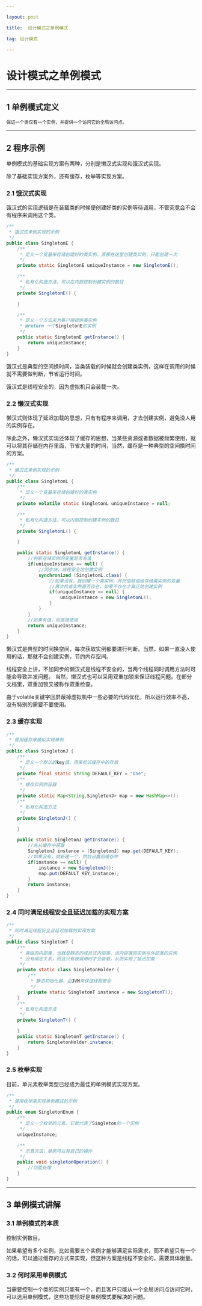```yaml
---

layout: post

title:  设计模式之单例模式

tag: 设计模式

---
```

# 设计模式之单例模式



---

## 1 单例模式定义

```
保证一个类仅有一个实例，并提供一个访问它的全局访问点。
```

---

## 2 程序示例

单例模式的基础实现方案有两种，分别是懒汉式实现和饿汉式实现。

除了基础实现方案外，还有缓存，枚举等实现方案。

### 2.1 饿汉式实现 

饿汉式的实现逻辑是在装载类的时候便创建好类的实例等待调用，不管究竟会不会有程序来调用这个类。

```java
/**
 * 饿汉式单例实现的示例
 */
public class SingletonE {
    /**
     * 定义一个变量来存储创建好的类实例，直接在这里创建类实例，只能创建一次
     */
    private static SingletonE uniqueInstance = new SingletonE();

    /**
     * 私有化构造方法，可以在内部控制创建实例的数目
     */
    private SingletonE() {

    }

    /**
     * 定义一个方法来为客户端提供类实例
     * @return 一个SingletonE的实例
     */
    public static SingletonE getInstance() {
        return uniqueInstance;
    }
}
```

饿汉式是典型的空间换时间，当类装载的时候就会创建类实例，这样在调用的时候就不需要做判断，节省运行时间。

饿汉式是线程安全的，因为虚拟机只会装载一次。

### 2.2 懒汉式实现

懒汉式则体现了延迟加载的思想，只有有程序来调用，才去创建实例，避免没人用的实例存在。

除此之外，懒汉式实现还体现了缓存的思想，当某些资源或者数据被频繁使用，就可以将其存储在内存里面，节省大量的时间，当然，缓存是一种典型的空间换时间的方案。

```java
/**
 * 懒汉式单例实现的示例
 */
public class SingletonL {
    /**
     * 定义一个变量来存储创建好的类实例
     */
    private volatile static SingletonL uniqueInstance = null;

    /**
     * 私有化构造方法，可以内部控制创建实例的数目
     */
    private SingletonL() {

    }

    public static SingletonL getInstance() {
        //判断存储实例的变量是否有值
        if(uniqueInstance == null) {
            //同步块，线程安全地创建实例
            synchronized (SingletonL.class) {
                //如果没有，就创建一个类实例，并把值赋值给存储类实例的变量
                //再次检查实例是否存在，如果不存在才真正地创建实例
                if(uniqueInstance == null) {
                    uniqueInstance = new SingletonL();
                }
            }
        }
        //如果有值，则直接使用
        return uniqueInstance;
    }
}
```

懒汉式是典型的时间换空间，每次获取实例都要进行判断。当然，如果一直没人使用的话，那就不会创建实例，节约内存空间。

线程安全上讲，不加同步的懒汉式是线程不安全的，当两个线程同时调用方法时可能会导致并发问题。 当然，懒汉式也可以采用双重加锁来保证线程问题。在部分文档里，双重加锁又被称作双重检查。

由于volatile关键字回屏蔽掉虚拟机中一些必要的代码优化，所以运行效率不高，没有特别的需要不要使用。

### 2.3 缓存实现

```java
/**
 * 使用缓存来模拟实现单例
 */
public class SingletonJ {
    /**
     * 定义一个默认的key值，用来标识缓存中的存放
     */
    private final static String DEFAULT_KEY = "One";
    /**
     * 缓存实例的容器
     */
    private static Map<String,SingletonJ> map = new HashMap<>();
    /**
     * 私有化构造方法
     */
    private SingletonJ() {

    }

    public static SingletonJ getInstance() {
        //先从缓存中获取
        SingletonJ instance = (SingletonJ) map.get(DEFAULT_KEY);
        //如果没有，就新建一个，然后设置回缓存中
        if(instance == null) {
            instance = new SingletonJ();
            map.put(DEFAULT_KEY,instance);
        }
        return instance;
    }
}
```

### 2.4 同时满足线程安全且延迟加载的实现方案

```java
/**
 * 同时满足线程安全且延迟加载的实现方案
 */
public class SingletonT {
    /**
     * 类级的内部类，也就是静态的成员式内部类，该内部类的实例与外部类的实例
     * 没有绑定关系，而且只有被调用时才会装载，从而实现了延迟加载
     */
    private static class SingletonHolder {
        /**
         * 静态初始化器，由JVM来保证线程安全
         */
        private static SingletonT instance = new SingletonT();
    }
    /**
     * 私有化构造方法
     */
    private SingletonT() {

    }
    public static SingletonT getInstance() {
        return SingletonHolder.instance;
    }
}
```

### 2.5 枚举实现

目前，单元素枚举类型已经成为最佳的单例模式实现方案。

```java
/**
 * 使用枚举来实现单例模式的示例
 */
public enum SingletonEnum {
    /**
     * 定义一个枚举的元素，它就代表了Singleton的一个实例
     */
    uniqueInstance;

    /**
     * 示意方法，单例可以有自己的操作
     */
    public void singletonOperation() {
        //功能处理
    }
}
```

---

## 3 单例模式讲解

### 3.1 单例模式的本质

控制实例数目。

如果希望有多个实例，比如需要五个实例才能够满足实际需求，而不希望只有一个的话，可以通过缓存的方式来实现，但这种方案是线程不安全的，需要具体衡量。

### 3.2 何时采用单例模式

当需要控制一个类的实例只能有一个，而且客户只能从一个全局访问点访问它时，可以选用单例模式，这些功能恰好是单例模式要解决的问题。

